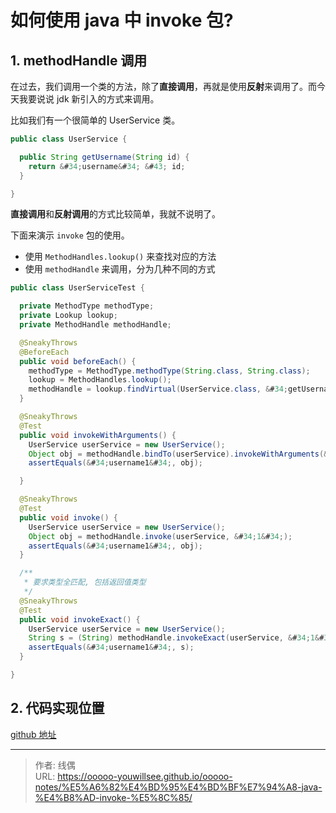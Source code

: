 # 如何使用 java 中 invoke 包?


## 1. methodHandle 调用

在过去，我们调用一个类的方法，除了**直接调用**，再就是使用**反射**来调用了。而今天我要说说 jdk 新引入的方式来调用。

比如我们有一个很简单的 UserService 类。

```java
public class UserService {

  public String getUsername(String id) {
    return &#34;username&#34; &#43; id;
  }

}
```

**直接调用**和**反射调用**的方式比较简单，我就不说明了。

下面来演示 `invoke` 包的使用。

* 使用 `MethodHandles.lookup()` 来查找对应的方法
* 使用 `methodHandle` 来调用，分为几种不同的方式

```java
public class UserServiceTest {

  private MethodType methodType;
  private Lookup lookup;
  private MethodHandle methodHandle;

  @SneakyThrows
  @BeforeEach
  public void beforeEach() {
    methodType = MethodType.methodType(String.class, String.class);
    lookup = MethodHandles.lookup();
    methodHandle = lookup.findVirtual(UserService.class, &#34;getUsername&#34;, methodType);
  }

  @SneakyThrows
  @Test
  public void invokeWithArguments() {
    UserService userService = new UserService();
    Object obj = methodHandle.bindTo(userService).invokeWithArguments(&#34;1&#34;);
    assertEquals(&#34;username1&#34;, obj);

  }

  @SneakyThrows
  @Test
  public void invoke() {
    UserService userService = new UserService();
    Object obj = methodHandle.invoke(userService, &#34;1&#34;);
    assertEquals(&#34;username1&#34;, obj);
  }

  /**
   * 要求类型全匹配, 包括返回值类型
   */
  @SneakyThrows
  @Test
  public void invokeExact() {
    UserService userService = new UserService();
    String s = (String) methodHandle.invokeExact(userService, &#34;1&#34;);
    assertEquals(&#34;username1&#34;, s);
  }

}
```

## 2. 代码实现位置

[github 地址](https://github.com/ooooo-youwillsee/java-framework-guide/blob/main/spring-boot-methodHandler)


---

> 作者: 线偶  
> URL: https://ooooo-youwillsee.github.io/ooooo-notes/%E5%A6%82%E4%BD%95%E4%BD%BF%E7%94%A8-java-%E4%B8%AD-invoke-%E5%8C%85/  

